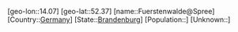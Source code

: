 ﻿---
location: [52.37,14.07]
type: City
tags:
- geo/City


SpocWebEntityId: 30324
isDeleted: false
confidential: public

---
[geo-lon::14.07]
[geo-lat::52.37]
[name::Fuerstenwalde@Spree]
[Country::[Germany](geo/Continent/Europe/Germany.md)]
[State::[Brandenburg](geo/Continent/Europe/Germany/Brandenburg.md)]
[Population::]
[Unknown::]

